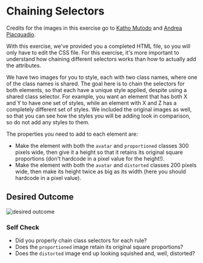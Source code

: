 # Chaining Selectors

Credits for the images in this exercise go to [Katho Mutodo](https://www.pexels.com/@photobykatho?utm_content=attributionCopyText&utm_medium=referral&utm_source=pexels) and [Andrea Piacquadio](https://www.pexels.com/@olly?utm_content=attributionCopyText&utm_medium=referral&utm_source=pexels).

With this exercise, we've provided you a completed HTML file, so you will only have to edit the CSS file. 
For this exercise, it's more important to understand how chaining different selectors works than how to 
actually add the attributes.

We have two images for you to style, each with two class names, where one of the class names is shared. 
The goal here is to chain the selectors for both elements, so that each have a unique style applied, 
despite using a shared class selector. For example, you want an element that has both X and Y to have 
one set of styles, while an element with X and Z has a completely different set of styles. We included 
the original images as well, so that you can see how the styles you will be adding look in comparison, 
so do not add any styles to them.

The properties you need to add to each element are:

* Make the element with both the `avatar` and `proportioned` classes 300 pixels wide, then give it a 
height so that it retains its original square proportions (don't hardcode in a pixel value for the height!).
* Make the element with both the `avatar` and `distorted` classes 200 pixels wide, then make its height 
twice as big as its width (here you should hardcode in a pixel value).

## Desired Outcome
![desired outcome](./desired-outcome.png)

### Self Check
- Did you properly chain class selectors for each rule?
- Does the `proportioned` image retain its original square proportions?
- Does the `distorted` image end up looking squished and, well, distorted?
